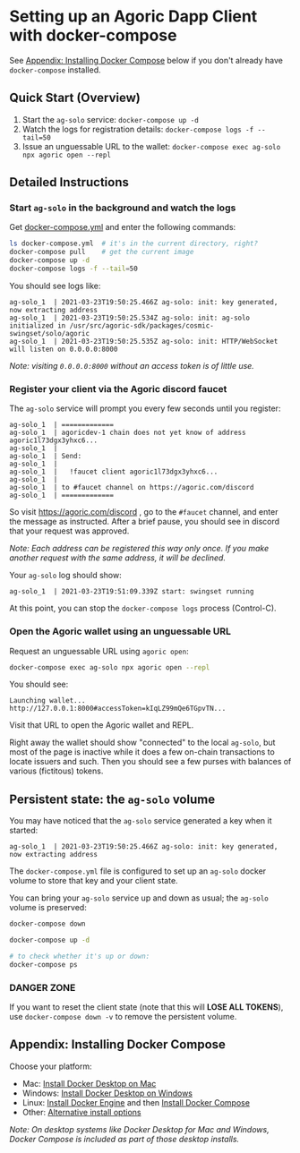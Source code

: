 # Setting up an Agoric Dapp Client with docker-compose

See [Appendix: Installing Docker
Compose](#appendix-installing-docker-compose) below if you don't
already have `docker-compose` installed.

## Quick Start (Overview)

 1. Start the `ag-solo` service: `docker-compose up -d`
 2. Watch the logs for registration details: `docker-compose logs -f --tail=50`
 3. Issue an unguessable URL to the wallet: `docker-compose exec ag-solo npx agoric open --repl`

## Detailed Instructions

### Start `ag-solo` in the background and watch the logs

Get
[docker-compose.yml](https://raw.githubusercontent.com/Agoric/agoric-sdk/2697-docker-client/docker/docker-compose.yml)
and enter the following commands:

```sh
ls docker-compose.yml  # it's in the current directory, right?
docker-compose pull    # get the current image
docker-compose up -d
docker-compose logs -f --tail=50
```

You should see logs like:

```
ag-solo_1  | 2021-03-23T19:50:25.466Z ag-solo: init: key generated, now extracting address
ag-solo_1  | 2021-03-23T19:50:25.534Z ag-solo: init: ag-solo initialized in /usr/src/agoric-sdk/packages/cosmic-swingset/solo/agoric
ag-solo_1  | 2021-03-23T19:50:25.535Z ag-solo: init: HTTP/WebSocket will listen on 0.0.0.0:8000
```

_Note: visiting `0.0.0.0:8000` without an access token is of little use._

### Register your client via the Agoric discord faucet

The `ag-solo` service will prompt you every few seconds until you register:

```
ag-solo_1  | =============
ag-solo_1  | agoricdev-1 chain does not yet know of address agoric1l73dgx3yhxc6...
ag-solo_1  | 
ag-solo_1  | Send:
ag-solo_1  | 
ag-solo_1  |   !faucet client agoric1l73dgx3yhxc6...
ag-solo_1  | 
ag-solo_1  | to #faucet channel on https://agoric.com/discord
ag-solo_1  | =============
```

So visit https://agoric.com/discord , go to the `#faucet` channel, and
enter the message as instructed. After a brief pause, you should see
in discord that your request was approved.

_Note: Each address can be registered this way only once. If you make
another request with the same address, it will be declined._

Your `ag-solo` log should show:

```
ag-solo_1  | 2021-03-23T19:51:09.339Z start: swingset running
```

At this point, you can stop the `docker-compose logs` process
(Control-C).

### Open the Agoric wallet using an unguessable URL

Request an unguessable URL using `agoric open`:

```sh
docker-compose exec ag-solo npx agoric open --repl
```

You should see:


```
Launching wallet...
http://127.0.0.1:8000#accessToken=kIqLZ99mQe6TGpvTN...
```

Visit that URL to open the Agoric wallet and REPL.

Right away the wallet should show "connected" to the local `ag-solo`,
but most of the page is inactive while it does a few on-chain
transactions to locate issuers and such. Then you should see a few
purses with balances of various (fictitous) tokens.

## Persistent state: the `ag-solo` volume

You may have noticed that the `ag-solo` service generated a key when
it started:

```
ag-solo_1  | 2021-03-23T19:50:25.466Z ag-solo: init: key generated, now extracting address
```

The `docker-compose.yml` file is configured to set up an `ag-solo`
docker volume to store that key and your client state.

You can bring your `ag-solo` service up and down as usual; the `ag-solo`
volume is preserved:

```sh
docker-compose down

docker-compose up -d

# to check whether it's up or down:
docker-compose ps
```

### DANGER ZONE

If you want to reset the client state (note that this will **LOSE ALL
TOKENS**), use `docker-compose down -v` to remove the persistent
volume.


## Appendix: Installing Docker Compose

Choose your platform:

 - Mac: [Install Docker Desktop on
   Mac](https://docs.docker.com/docker-for-mac/install/)
 - Windows: [Install Docker Desktop on
   Windows](https://docs.docker.com/docker-for-windows/install/)
 - Linux: [Install Docker
   Engine](https://docs.docker.com/engine/install/#server) and then
   [Install Docker Compose](https://docs.docker.com/compose/install/)
 - Other: [Alternative install options](https://docs.docker.com/compose/install/#alternative-install-options)

_Note: On desktop systems like Docker Desktop for Mac and Windows,
Docker Compose is included as part of those desktop installs._
